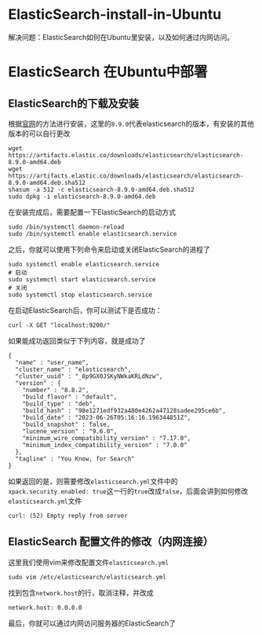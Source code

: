 # ElasticSearch-install-in-Ubuntu
解决问题：ElasticSearch如何在Ubuntu里安装，以及如何通过内网访问。

# ElasticSearch 在Ubuntu中部署
## ElasticSearch的下载及安装
根据[官网](https://www.elastic.co/guide/en/elasticsearch/reference/8.9/deb.html#deb-repo)的方法进行安装，这里的`8.9.0`代表elasticsearch的版本，有安装的其他版本的可以自行更改
```$
wget https://artifacts.elastic.co/downloads/elasticsearch/elasticsearch-8.9.0-amd64.deb
wget https://artifacts.elastic.co/downloads/elasticsearch/elasticsearch-8.9.0-amd64.deb.sha512
shasum -a 512 -c elasticsearch-8.9.0-amd64.deb.sha512 
sudo dpkg -i elasticsearch-8.9.0-amd64.deb
```

在安装完成后，需要配置一下ElasticSearch的启动方式
```$
sudo /bin/systemctl daemon-reload
sudo /bin/systemctl enable elasticsearch.service
```

之后，你就可以使用下列命令来启动或关闭ElasticSearch的进程了
```
sudo systemctl enable elasticsearch.service
# 启动
sudo systemctl start elasticsearch.service
# 关闭
sudo systemctl stop elasticsearch.service
```

在启动ElasticSearch后，你可以测试下是否成功：
```
curl -X GET "localhost:9200/"
```
如果能成功返回类似于下列内容，就是成功了
```
{
  "name" : "user_name",
  "cluster_name" : "elasticsearch",
  "cluster_uuid" : "_8p9GX0JSKyNWkaKRLdNzw",
  "version" : {
    "number" : "8.8.2",
    "build_flavor" : "default",
    "build_type" : "deb",
    "build_hash" : "98e1271edf932a480e4262a47128sadee295ce6b",
    "build_date" : "2023-06-26T05:16:16.196344851Z",
    "build_snapshot" : false,
    "lucene_version" : "9.6.0",
    "minimum_wire_compatibility_version" : "7.17.0",
    "minimum_index_compatibility_version" : "7.0.0"
  },
  "tagline" : "You Know, for Search"
}
```
如果返回的是，则需要修改`elasticsearch.yml`文件中的`xpack.security.enabled: true`这一行的`true`改成`false`，后面会讲到如何修改`elasticsearch.yml`文件
```
curl: (52) Empty reply from server
```

## ElasticSearch 配置文件的修改（内网连接）
这里我们使用vim来修改配置文件`elasticsearch.yml`
```
sudo vim /etc/elasticsearch/elasticsearch.yml
```
找到包含`network.host`的行，取消注释，并改成
```
network.host: 0.0.0.0
```
最后，你就可以通过内网访问服务器的ElasticSearch了

